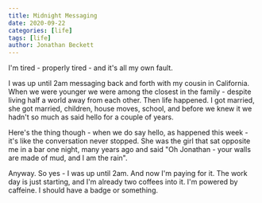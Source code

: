 ```yaml
---
title: Midnight Messaging
date: 2020-09-22
categories: [life]
tags: [life]
author: Jonathan Beckett
---
```


I'm tired - properly tired - and it's all my own fault.

I was up until 2am messaging back and forth with my cousin in California. When we were younger we were among the closest in the family - despite living half a world away from each other. Then life happened. I got married, she got married, children, house moves, school, and before we knew it we hadn't so much as said hello for a couple of years.

Here's the thing though - when we do say hello, as happened this week - it's like the conversation never stopped. She was the girl that sat opposite me in a bar one night, many years ago and said "Oh Jonathan - your walls are made of mud, and I am the rain".

Anyway. So yes - I was up until 2am. And now I'm paying for it. The work day is just starting, and I'm already two coffees into it. I'm powered by caffeine. I should have a badge or something.